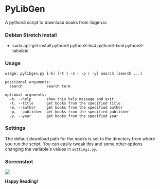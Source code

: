 # PyLibGen
A python3 script to download books from libgen.io

### Debian Stretch install
- sudo apt-get install python3 python3-bs4 python3-lxml python3-tabulate

### Usage

```
usage: pylibgen.py [-h] [-t | -a | -p | -y] search [search ...]

positional arguments:
  search           search term

optional arguments:
  -h, --help       show this help message and exit
  -t, --title      get books from the specified title
  -a, --author     get books from the specified author
  -p, --publisher  get books from the specified publisher
  -y, --year       get books from the specified year
```

### Settings

The default download path for the books is set to the directory from where you run the script. You can easily tweak this and some other options changing the variable's values in ``settings.py``.

### Screenshot

![](https://i.imgur.com/FCLF4OQ.jpg)

**Happy Reading!**
